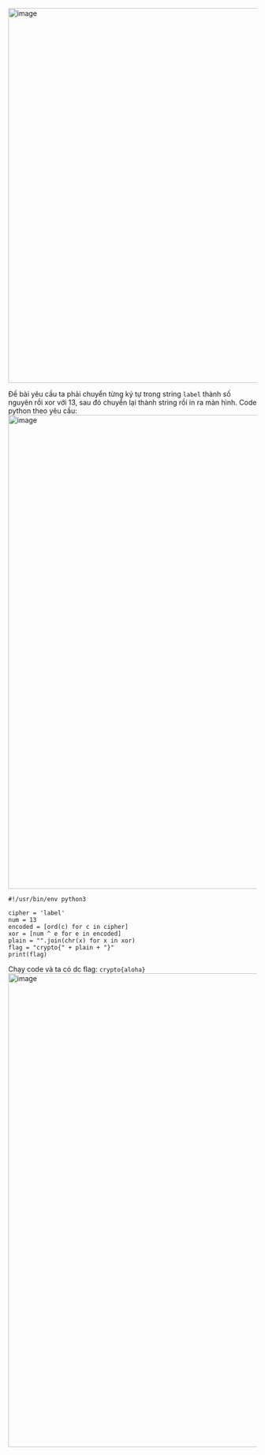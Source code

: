 <img width="759" alt="image" src="https://github.com/Vanmaxohp/EHC_Challenge_CryptoHack/assets/90485791/65ba133f-28ff-4fe5-bd94-933f48a8ac17">

Đề bài yêu cầu ta phải chuyển từng ký tự trong string `label` thành số nguyên rồi xor với 13, sau đó chuyển lại thành string rồi in ra màn hình.
Code python theo yêu cầu:
<img width="960" alt="image" src="https://github.com/Vanmaxohp/EHC_Challenge_CryptoHack/assets/90485791/5f03c9ac-e33d-4fed-8134-726df3604ee8">
```
#!/usr/bin/env python3

cipher = 'label'
num = 13
encoded = [ord(c) for c in cipher]
xor = [num ^ e for e in encoded]
plain = "".join(chr(x) for x in xor)
flag = "crypto{" + plain + "}"
print(flag)
```
Chạy code và ta có dc flag: `crypto{aloha}`
<img width="960" alt="image" src="https://github.com/Vanmaxohp/EHC_Challenge_CryptoHack/assets/90485791/7f3436a6-f12d-4c20-b7ca-7fd77fafed5d">
